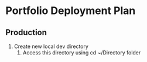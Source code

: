 <h1> Portfolio Deployment Plan </h1>

<h2> Production </h2> 

1. Create new local dev directory 
	<ol>
		<li> Access this directory using cd ~/Directory folder
	</ol>
